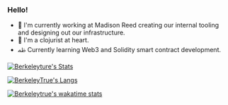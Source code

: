 ###  Hello! ###

-  I'm currently working at Madison Reed creating our internal tooling and designing out our infrastructure.
-  I'm a clojurist at heart.
- ﲹ Currently learning Web3 and Solidity smart contract development.


[![Berkeleyture's Stats](https://github-readme-stats.vercel.app/api?username=berkeleytrue&show_icons=true&theme=dracula&count_private=true&custom_title=Berkeley's%20Stats)](https://github.com/anuraghazra/github-readme-stats)

[![BerkeleyTrue's Langs](https://github-readme-stats.vercel.app/api/top-langs/?username=berkeleytrue&theme=dracula&custom_title=Berkeley's%20Github%20Top%20Langs)](https://github.com/anuraghazra/github-readme-stats)

[![Berkeleytrue's wakatime stats](https://github-readme-stats.vercel.app/api/wakatime?username=berkeleytrue&theme=dracula&custom_title=This%20Weeks%20Favs)](https://github.com/anuraghazra/github-readme-stats)
